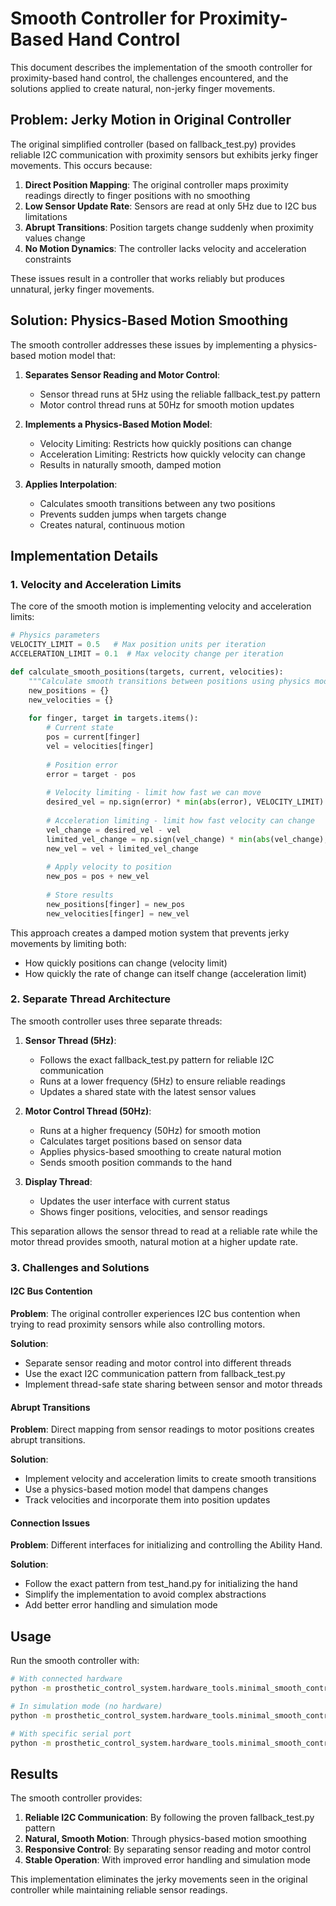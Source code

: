 # Smooth Controller for Proximity-Based Hand Control

This document describes the implementation of the smooth controller for proximity-based hand control, the challenges encountered, and the solutions applied to create natural, non-jerky finger movements.

## Problem: Jerky Motion in Original Controller

The original simplified controller (based on fallback_test.py) provides reliable I2C communication with proximity sensors but exhibits jerky finger movements. This occurs because:

1. **Direct Position Mapping**: The original controller maps proximity readings directly to finger positions with no smoothing
2. **Low Sensor Update Rate**: Sensors are read at only 5Hz due to I2C bus limitations
3. **Abrupt Transitions**: Position targets change suddenly when proximity values change
4. **No Motion Dynamics**: The controller lacks velocity and acceleration constraints

These issues result in a controller that works reliably but produces unnatural, jerky finger movements.

## Solution: Physics-Based Motion Smoothing

The smooth controller addresses these issues by implementing a physics-based motion model that:

1. **Separates Sensor Reading and Motor Control**: 
   - Sensor thread runs at 5Hz using the reliable fallback_test.py pattern
   - Motor control thread runs at 50Hz for smooth motion updates
   
2. **Implements a Physics-Based Motion Model**:
   - Velocity Limiting: Restricts how quickly positions can change
   - Acceleration Limiting: Restricts how quickly velocity can change
   - Results in naturally smooth, damped motion

3. **Applies Interpolation**:
   - Calculates smooth transitions between any two positions
   - Prevents sudden jumps when targets change
   - Creates natural, continuous motion

## Implementation Details

### 1. Velocity and Acceleration Limits

The core of the smooth motion is implementing velocity and acceleration limits:

```python
# Physics parameters
VELOCITY_LIMIT = 0.5   # Max position units per iteration
ACCELERATION_LIMIT = 0.1  # Max velocity change per iteration

def calculate_smooth_positions(targets, current, velocities):
    """Calculate smooth transitions between positions using physics model."""
    new_positions = {}
    new_velocities = {}
    
    for finger, target in targets.items():
        # Current state
        pos = current[finger]
        vel = velocities[finger]
        
        # Position error
        error = target - pos
        
        # Velocity limiting - limit how fast we can move
        desired_vel = np.sign(error) * min(abs(error), VELOCITY_LIMIT)
        
        # Acceleration limiting - limit how fast velocity can change
        vel_change = desired_vel - vel
        limited_vel_change = np.sign(vel_change) * min(abs(vel_change), ACCELERATION_LIMIT)
        new_vel = vel + limited_vel_change
        
        # Apply velocity to position
        new_pos = pos + new_vel
        
        # Store results
        new_positions[finger] = new_pos
        new_velocities[finger] = new_vel
```

This approach creates a damped motion system that prevents jerky movements by limiting both:
- How quickly positions can change (velocity limit)
- How quickly the rate of change can itself change (acceleration limit)

### 2. Separate Thread Architecture

The smooth controller uses three separate threads:

1. **Sensor Thread (5Hz)**:
   - Follows the exact fallback_test.py pattern for reliable I2C communication
   - Runs at a lower frequency (5Hz) to ensure reliable readings
   - Updates a shared state with the latest sensor values

2. **Motor Control Thread (50Hz)**:
   - Runs at a higher frequency (50Hz) for smooth motion
   - Calculates target positions based on sensor data
   - Applies physics-based smoothing to create natural motion
   - Sends smooth position commands to the hand

3. **Display Thread**:
   - Updates the user interface with current status
   - Shows finger positions, velocities, and sensor readings

This separation allows the sensor thread to read at a reliable rate while the motor thread provides smooth, natural motion at a higher update rate.

### 3. Challenges and Solutions

#### I2C Bus Contention

**Problem**: The original controller experiences I2C bus contention when trying to read proximity sensors while also controlling motors.

**Solution**: 
- Separate sensor reading and motor control into different threads
- Use the exact I2C communication pattern from fallback_test.py
- Implement thread-safe state sharing between sensor and motor threads

#### Abrupt Transitions

**Problem**: Direct mapping from sensor readings to motor positions creates abrupt transitions.

**Solution**:
- Implement velocity and acceleration limits to create smooth transitions
- Use a physics-based motion model that dampens changes
- Track velocities and incorporate them into position updates

#### Connection Issues

**Problem**: Different interfaces for initializing and controlling the Ability Hand.

**Solution**:
- Follow the exact pattern from test_hand.py for initializing the hand
- Simplify the implementation to avoid complex abstractions
- Add better error handling and simulation mode

## Usage

Run the smooth controller with:

```bash
# With connected hardware
python -m prosthetic_control_system.hardware_tools.minimal_smooth_controller

# In simulation mode (no hardware)
python -m prosthetic_control_system.hardware_tools.minimal_smooth_controller --simulate

# With specific serial port
python -m prosthetic_control_system.hardware_tools.minimal_smooth_controller --port /dev/ttyUSB0
```

## Results

The smooth controller provides:

1. **Reliable I2C Communication**: By following the proven fallback_test.py pattern
2. **Natural, Smooth Motion**: Through physics-based motion smoothing
3. **Responsive Control**: By separating sensor reading and motor control
4. **Stable Operation**: With improved error handling and simulation mode

This implementation eliminates the jerky movements seen in the original controller while maintaining reliable sensor readings.